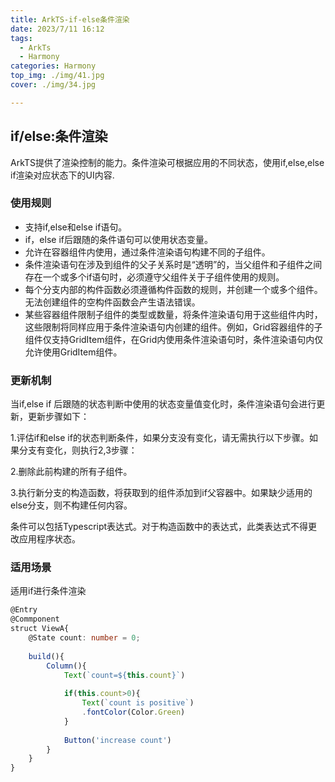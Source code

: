 ```yaml
---
title: ArkTS-if-else条件渲染
date: 2023/7/11 16:12
tags: 
  - ArkTs
  - Harmony
categories: Harmony
top_img: ./img/41.jpg
cover: ./img/34.jpg

---
```




## if/else:条件渲染

ArkTS提供了渲染控制的能力。条件渲染可根据应用的不同状态，使用if,else,else if渲染对应状态下的UI内容.

### 使用规则

- 支持if,else和else if语句。
- if，else if后跟随的条件语句可以使用状态变量。
- 允许在容器组件内使用，通过条件渲染语句构建不同的子组件。
- 条件渲染语句在涉及到组件的父子关系时是“透明”的，当父组件和子组件之间存在一个或多个if语句时，必须遵守父组件关于子组件使用的规则。
- 每个分支内部的构件函数必须遵循构件函数的规则，并创建一个或多个组件。无法创建组件的空构件函数会产生语法错误。
- 某些容器组件限制子组件的类型或数量，将条件渲染语句用于这些组件内时，这些限制将同样应用于条件渲染语句内创建的组件。例如，Grid容器组件的子组件仅支持GridItem组件，在Grid内使用条件渲染语句时，条件渲染语句内仅允许使用GridItem组件。

### 更新机制

当if,else if 后跟随的状态判断中使用的状态变量值变化时，条件渲染语句会进行更新，更新步骤如下：

1.评估if和else if的状态判断条件，如果分支没有变化，请无需执行以下步骤。如果分支有变化，则执行2,3步骤：

2.删除此前构建的所有子组件。

3.执行新分支的构造函数，将获取到的组件添加到if父容器中。如果缺少适用的else分支，则不构建任何内容。

条件可以包括Typescript表达式。对于构造函数中的表达式，此类表达式不得更改应用程序状态。



### 适用场景

适用if进行条件渲染

```typescript
@Entry
@Commponent
struct ViewA{
    @State count: number = 0;
    
    build(){
        Column(){
            Text(`count=${this.count}`)
            
            if(this.count>0){
                Text(`count is positive`)
                .fontColor(Color.Green)
            }
            
            Button('increase count')
        }
    }
}
```


